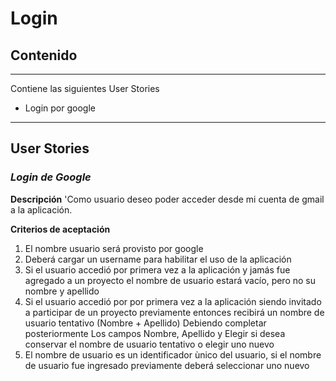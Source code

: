# Login #

## Contenido ##

---


Contiene las siguientes User Stories
  * Login por google

---


## User Stories ##

### _Login de Google_ ###

**Descripción**
'Como usuario deseo poder acceder desde mi cuenta de gmail a la aplicación.

**Criterios de aceptación**
  1. El nombre usuario será provisto por google
  1. Deberá cargar un username para habilitar el uso de la aplicación
  1. Si el usuario accedió por primera vez a la aplicación y jamás fue agregado a un proyecto el nombre de usuario estará vacío, pero no su nombre y apellido
  1. Si el usuario accedió por por primera vez a la aplicación siendo invitado a participar de un proyecto previamente entonces recibirá un nombre de usuario tentativo (Nombre + Apellido) Debiendo completar posteriormente Los campos Nombre, Apellido y Elegir si desea conservar el nombre de usuario tentativo o elegir uno nuevo
  1. El nombre de usuario es un identificador ùnico del usuario, si el nombre de usuario fue ingresado previamente deberá seleccionar uno nuevo